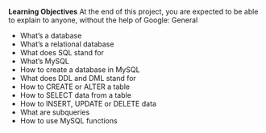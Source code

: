 <B>Learning Objectives</B>
At the end of this project, you are expected to be able to explain to anyone, without the help of Google:
General</br>
- What’s a database
- What’s a relational database
- What does SQL stand for
- What’s MySQL
- How to create a database in MySQL
- What does DDL and DML stand for
- How to CREATE or ALTER a table
- How to SELECT data from a table
- How to INSERT, UPDATE or DELETE data
- What are subqueries
- How to use MySQL functions
